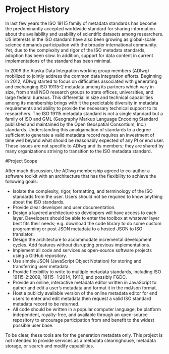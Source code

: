 # Project History

In last few years the ISO 19115 family of metadata standards has become the predominantly accepted
worldwide standard for sharing information about the availability and usability of scientific datasets
among researchers.  US interests in the ISO standard have also been growing as global-scale science
demands participation with the broader international community.  Yet, due to the complexity and rigor of
the ISO metadata standards, adoption has been slow. In addition, support for data content in current
implementations of the standard has been minimal.

In 2009 the Alaska Data Integration working group members (ADIwg) mobilized to jointly address the
common data integration efforts.  Beginning in 2012, ADIwg started to focus on difficulties associated
with generating and exchanging ISO 19115-2 metadata among its partners which vary in size, from small
NGO research groups to state offices, universities, and large federal bureaus.  This differential in size and technical capabilities among its membership brings with it the predictable diversity in metadata
requirements and ability to provide the necessary technical support to its researchers.
The ISO 19115 metadata standard is not a single standard but a family of ISO and GML (Geography
Markup Language Encoding Standard published and maintained by the Open Geospatial Consortium,
Inc.) standards.  Understanding this amalgamation of standards to a degree sufficient to generate a valid
metadata record requires an investment of time well beyond what should be reasonably expected of any
PI or end user.  These issues are not specific to ADIwg and its members; they are shared by many
organizations striving to transition to the ISO metadata standard.

#Project Scope

After much discussion, the ADIwg membership agreed to co-author a software toolkit with an
architecture that has the flexibility to achieve the following goals:

 - Isolate the complexity, rigor, formatting, and terminology of the ISO standards from the user.  Users should not be required to know anything about the ISO standards.
 - Provide clear developer and user documentation.
 - Design a layered architecture so developers will have access to each layer. Developers should be
able to enter the toolbox at whatever layer best fits their needs; e.g. download the code library to
do some custom programming or post JSON metadata to a hosted JSON to ISO translator.
 - Design the architecture to accommodate incremental development cycles. Add features without
disrupting previous implementations.
 - Implement all code and services as open-source software projects using a GitHub repository.
 - Use simple JSON (JavaScript Object Notation) for storing and transferring user metadata.
 - Provide flexibility to write to multiple metadata standards, including ISO 19115-2:2009, 19115-
1:2014, 19110, and possibly FGDC.
 - Provide an online, interactive metadata editor written in JavaScript to gather and edit a
user’s metadata and format it in the mdJson format.
 - Host a publicly available version of the online metadata editor for end users to enter and edit
metadata then request a valid ISO standard metadata record to be returned.
 - All code should be written in a popular computer language, be platform independent, royalty-free,
and available through an open-source repository to encourage participation from and benefit to
the widest possible user base.

To be clear, these tools are for the generation metadata only.  This project is not intended to provide
services as a metadata clearinghouse, metadata storage, or search and modify capabilities.
